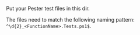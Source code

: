 Put your Pester test files in this dir.

The files need to match the following naming pattern: `^\d{2}_<FunctionName>.Tests.ps1$`.
